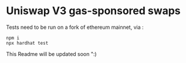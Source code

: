 # Uniswap V3 gas-sponsored swaps

Tests need to be run on a fork of ethereum mainnet, via :

    npm i
    npx hardhat test
    
This Readme will be updated soon ":)
